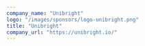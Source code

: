 ```yaml
---
company_name: "Unibright"
logo: "/images/sponsors/logo-unibright.png"
title: "Unibright"
company_url: "https://unibright.io/"
---
```

